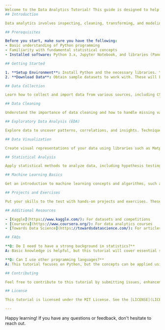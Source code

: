 ```yaml
---
Welcome to the Data Analytics Tutorial! This guide is designed to help you understand and apply fundamental concepts in data analytics. Whether you're a beginner or looking to refresh your skills, this tutorial will provide you with a structured approach to mastering data analysis.
## Introduction

Data analytics involves inspecting, cleaning, transforming, and modeling data with the goal of discovering useful information, informing conclusions, and supporting decision-making. This tutorial will guide you through various aspects of data analytics using Python and popular libraries like Pandas, NumPy, and Matplotlib.

## Prerequisites

Before you start, make sure you have the following:
- Basic understanding of Python programming
- Familiarity with fundamental statistical concepts
- Installed software: Python 3.x, Jupyter Notebook, and libraries (Pandas, NumPy, Matplotlib, Scikit-learn)

## Getting Started

1. **Setup Environment**: Install Python and the necessary libraries. You can use a package manager like `pip` or `conda`.
2. **Download Data**: Obtain sample datasets to work with. These will be used throughout the tutorial.

## Data Collection

Learn how to collect and import data from various sources, including CSV files, databases, and APIs.

## Data Cleaning

Understand the importance of data cleaning and how to handle missing values, outliers, and data inconsistencies.

## Exploratory Data Analysis (EDA)

Explore data to uncover patterns, correlations, and insights. Techniques include summary statistics and data visualization.

## Data Visualization

Create visual representations of your data using libraries such as Matplotlib and Seaborn. Visualizations help to convey insights clearly.

## Statistical Analysis

Apply statistical methods to analyze data, including hypothesis testing, regression analysis, and probability distributions.

## Machine Learning Basics

Get an introduction to machine learning concepts and algorithms, such as linear regression, classification, and clustering.

## Projects and Exercises

Put your skills to the test with hands-on projects and exercises. These will reinforce your learning and provide practical experience.

## Additional Resources

- [Kaggle](https://www.kaggle.com/): For datasets and competitions
- [Coursera](https://www.coursera.org/): For data analytics courses
- [Towards Data Science](https://towardsdatascience.com/): For articles and tutorials

## FAQs

**Q: Do I need to have a strong background in statistics?**
A: Basic knowledge is helpful, but this tutorial will cover essential statistical concepts.

**Q: Can I use other programming languages?**
A: This tutorial focuses on Python, but the concepts can be applied using other languages.

## Contributing

Feel free to contribute to this tutorial by submitting issues, enhancements, or improvements. Please follow the contributing guidelines provided.

## License

This tutorial is licensed under the MIT License. See the [LICENSE](LICENSE) file for more details.

---
```


Happy learning! If you have any questions or feedback, don't hesitate to reach out.

